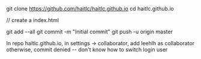 git clone https://github.com/haitlc/haitlc.github.io
cd haitlc.github.io

// create a index.html

git add --all
git commit -m "Initial commit"
git push -u origin master

In repo haitlc.github.io, in settings -> collaborator, add leehlh as collaborator
otherwise, commit denied
-- don't know how to switch login user

